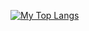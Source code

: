 [![My Top Langs](https://github-readme-stats.vercel.app/api/top-langs/?username=Zereef)](https://github.com/anuraghazra/github-readme-stats)
